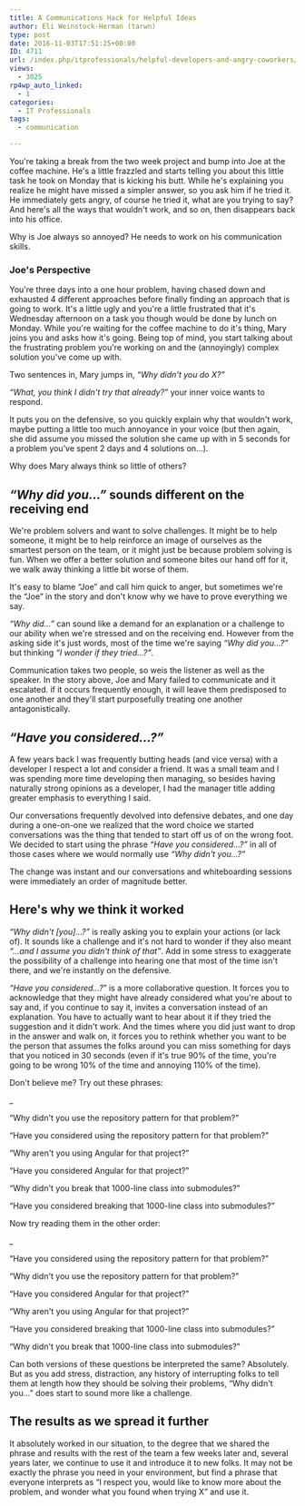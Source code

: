 ```yaml
---
title: A Communications Hack for Helpful Ideas
author: Eli Weinstock-Herman (tarwn)
type: post
date: 2016-11-03T17:51:25+00:00
ID: 4711
url: /index.php/itprofessionals/helpful-developers-and-angry-coworkers/
views:
  - 3025
rp4wp_auto_linked:
  - 1
categories:
  - IT Professionals
tags:
  - communication

---
```

You're taking a break from the two week project and bump into Joe at the coffee machine. He's a little frazzled and starts telling you about this little task he took on Monday that is kicking his butt. While he's explaining you realize he might have missed a simpler answer, so you ask him if he tried it. He immediately gets angry, of course he tried it, what are you trying to say? And here's all the ways that wouldn't work, and so on, then disappears back into his office. 

Why is Joe always so annoyed? He needs to work on his communication skills.

### Joe's Perspective

You're three days into a one hour problem, having chased down and exhausted 4 different approaches before finally finding an approach that is going to work. It's a little ugly and you're a little frustrated that it's Wednesday afternoon on a task you though would be done by lunch on Monday. While you're waiting for the coffee machine to do it's thing, Mary joins you and asks how it's going. Being top of mind, you start talking about the frustrating problem you're working on and the (annoyingly) complex solution you've come up with. 

Two sentences in, Mary jumps in, _“Why didn't you do X?”_

_“What, you think I didn't try that already?”_ your inner voice wants to respond. 

It puts you on the defensive, so you quickly explain why that wouldn't work, maybe putting a little too much annoyance in your voice (but then again, she did assume you missed the solution she came up with in 5 seconds for a problem you've spent 2 days and 4 solutions on…). 

Why does Mary always think so little of others?

## _“Why did you…”_ sounds different on the receiving end

We're problem solvers and want to solve challenges. It might be to help someone, it might be to help reinforce an image of ourselves as the smartest person on the team, or it might just be because problem solving is fun. When we offer a better solution and someone bites our hand off for it, we walk away thinking a little bit worse of them.

It's easy to blame “Joe” and call him quick to anger, but sometimes we're the “Joe” in the story and don't know why we have to prove everything we say.

_“Why did…”_ can sound like a demand for an explanation or a challenge to our ability when we're stressed and on the receiving end. However from the asking side it's just words, most of the time we're saying _“Why did you…?”_ but thinking _“I wonder if they tried…?”_.

Communication takes two people, so weis the listener as well as the speaker. In the story above, Joe and Mary failed to communicate and it escalated. if it occurs frequently enough, it will leave them predisposed to one another and they'll start purposefully treating one another antagonistically.

## _“Have you considered…?”_

A few years back I was frequently butting heads (and vice versa) with a developer I respect a lot and consider a friend. It was a small team and I was spending more time developing then managing, so besides having naturally strong opinions as a developer, I had the manager title adding greater emphasis to everything I said.

Our conversations frequently devolved into defensive debates, and one day during a one-on-one we realized that the word choice we started conversations was the thing that tended to start off us of on the wrong foot. We decided to start using the phrase _“Have you considered…?”_ in all of those cases where we would normally use _“Why didn't you…?”_

The change was instant and our conversations and whiteboarding sessions were immediately an order of magnitude better.

## Here's why we think it worked

_“Why didn't [you]…?”_ is really asking you to explain your actions (or lack of). It sounds like a challenge and it's not hard to wonder if they also meant _“…and I assume you didn't think of that”_. Add in some stress to exaggerate the possibility of a challenge into hearing one that most of the time isn't there, and we're instantly on the defensive.

_“Have you considered…?_” is a more collaborative question. It forces you to acknowledge that they might have already considered what you're about to say and, if you continue to say it, invites a conversation instead of an explanation. You have to actually want to hear about it if they tried the suggestion and it didn't work. And the times where you did just want to drop in the answer and walk on, it forces you to rethink whether you want to be the person that assumes the folks around you can miss something for days that you noticed in 30 seconds (even if it's true 90% of the time, you're going to be wrong 10% of the time and annoying 110% of the time).

Don't believe me? Try out these phrases:

_
  
“Why didn't you use the repository pattern for that problem?”
  
“Have you considered using the repository pattern for that problem?”</p> 

“Why aren't you using Angular for that project?”
  
“Have you considered Angular for that project?”

“Why didn't you break that 1000-line class into submodules?”
  
“Have you considered breaking that 1000-line class into submodules?”
  
</i>

Now try reading them in the other order:

_
  
“Have you considered using the repository pattern for that problem?”
  
“Why didn't you use the repository pattern for that problem?”</p> 

“Have you considered Angular for that project?”
  
“Why aren't you using Angular for that project?”

“Have you considered breaking that 1000-line class into submodules?”
  
“Why didn't you break that 1000-line class into submodules?”
  
</i>

Can both versions of these questions be interpreted the same? Absolutely. But as you add stress, distraction, any history of interrupting folks to tell them at length how they should be solving their problems, “Why didn't you…” does start to sound more like a challenge.

## The results as we spread it further

It absolutely worked in our situation, to the degree that we shared the phrase and results with the rest of the team a few weeks later and, several years later, we continue to use it and introduce it to new folks. It may not be exactly the phrase you need in your environment, but find a phrase that everyone interprets as “I respect you, would like to know more about the problem, and wonder what you found when trying X” and use it.